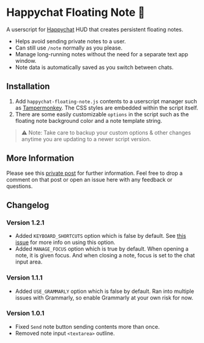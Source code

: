 # Happychat Floating Note 👻

A userscript for [Happychat](https://github.com/Automattic/happychat) HUD that creates persistent floating notes.

- Helps avoid sending private notes to a user.
- Can still use `/note` normally as you please.
- Manage long-running notes without the need for a separate text app window.
- Note data is automatically saved as you switch between chats.

## Installation

1. Add `happychat-floating-note.js` contents to a userscript manager such as [Tampermonkey](https://tampermonkey.net/). The CSS styles are embedded within the script itself.
2. There are some easily customizable `options` in the script such as the floating note background color and a note template string.

> ⚠️ Note: Take care to backup your custom options & other changes anytime you are updating to a newer script version.

## More Information

Please see this [private post](https://wehavetheanswers.wordpress.com/2019/04/04/happychat-floating-note/) for further information. Feel free to drop a comment on that post or open an issue here with any feedback or questions.

## Changelog

### Version 1.2.1

* Added `KEYBOARD_SHORTCUTS` option which is false by default. See [this issue](https://github.com/samiff/happychat-floating-note/issues/1#issuecomment-481107336) for more info on using this option.
* Added `MANAGE_FOCUS` option which is true by default. When opening a note, it is given focus. And when closing a note, focus is set to the chat input area.

### Version 1.1.1

* Added `USE_GRAMMARLY` option which is false by default. Ran into multiple issues with Grammarly, so enable Grammarly at your own risk for now.

### Version 1.0.1

* Fixed `Send` note button sending contents more than once.
* Removed note input `<textarea>` outline.
